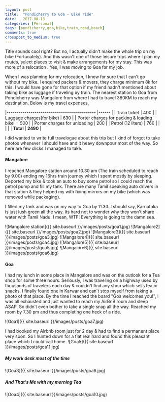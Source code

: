 ```yaml
---
layout: post
title:  "Pondicherry to Goa - Bike ride"
date:   2017-08-18
categories: [Personal]
tags: [pondicherry,goa,bike,train,road,beach]
comments: true
crosspost_to_medium: true
---
```


Title sounds cool right? But no, I actually didn't make the whole trip on my bike (Fortunately). And this wasn't one of those leisure trips where I plan my routes, select places to visit & make arrangements for my stay. This was more of a relocation . Yes, I was moving to Goa for my job.

When I was planning for my relocation, I know for sure that I can't go without my bike. I enquired packers & movers, they charge minimum 8k for this. I would have gone for that option if my friend hadn't mentioned about taking bike as luggage if traveling by train. The nearest station to Goa from Pondicherry was Mangalore from where I had to travel 380KM to reach my destination. Below is my travel expenses,

|---------------------------------------------	|------	|
| Train ticket                              	  | 400  	|
| Luggage charges(for bike)                 	  | 630  	|
| Porter charges for packing & loading bike &nbsp;   | 500  	|
| Porter charges for unloading              	  | 200  	|
| Petrol (12 liters)                        	  | 760  	|
|                                           	  |      	|
| **Total**                                     	  | **2490** 	|


I did wanted to write full travelogue about this trip but I kind of forgot to take photos whenever I should have and it heavy downpour most of the way. So here are few clicks I managed to take.

#### Mangalore
I reached Mangalore station around 10.30 am (The train scheduled to reach by 9.00) ending my 16hrs train journey which I spent mostly by sleeping. Deported my bike & took an auto to buy some petrol so I could reach the petrol pump and fill my tank. There are many Tamil speaking auto drivers in that station & they helped my with fixing mirrors on my bike (which was removed while packaging).

I filled my tank and was on my way to Goa by 11.30. I should say, Karnataka is just lush green all the way. Its hard not to wonder why they won't share water with Tamil Nadu. I mean, WTF! Everything is going to the damn sea.

![Mangalore station]({{ site.baseurl }}/images/posts/goa1.jpg)
![Mangalore2]({{ site.baseurl }}/images/posts/goa2.jpg)
![Mangalore3]({{ site.baseurl }}/images/posts/goa3.jpg)
![Mangalore4]({{ site.baseurl }}/images/posts/goa4.jpg)
![Mangalore5]({{ site.baseurl }}/images/posts/goa5.jpg)
![Mangalore6]({{ site.baseurl }}/images/posts/goa6.jpg)


#### Goa
I had my lunch in some place in Mangalore and was on the outlook for a Tea shop for some three hours. Seriously, I was traveling on a highway used by thousands of travelers each day & couldn't find any shop which sells tea or snacks. I finally found one in Karwar and can't stop myself from taking a photo of that place. By the time I reached the board "Goa welcomes you!", I was all exhausted and just wanted to reach my AirBnB room and sleep ASAP. So didn't even bother to take a single snap all the way. Reached my room by 7.30 pm and thus completing one heck of a ride.  

 ![Goa1]({{ site.baseurl }}/images/posts/goa7.jpg)

 I had booked my Airbnb room just for 2 day & had to find a permanent place very soon. So I hunted down for a flat real hard and found this pleasant place which I could call home.
 ![Goa5]({{ site.baseurl }}/images/posts/goa11.jpg)

##### My work desk most of the time
 ![Goa3]({{ site.baseurl }}/images/posts/goa9.jpg)

##### And That's Me with my morning Tea
 ![Goa4]({{ site.baseurl }}/images/posts/goa10.jpg)
